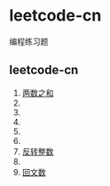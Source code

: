 # leetcode-cn
编程练习题

## leetcode-cn

1. [两数之和](easy/1-two-sum.py)
2.
3. 
4.
5.
6.
7. [反转整数](easy/7-reverse-integer.py)
8.
9. [回文数](easy/9-palindrome-number.py)
